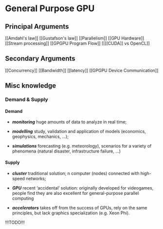 # General Purpose GPU
## Principal Arguments
[[Amdahl's law]]
[[Gustafson's law]]
[[Parallelism]]
[[GPU Hardware]]
[[Stream processing]]
[[GPGPU Program Flow]]
[[[[CUDA]] vs OpenCL]]
## Secondary Arguments
[[Concurrency]]
[[Bandwidth]]
[[latency]]
[[GPGPU Device Communication]]
## Misc knowledge
### Demand & Supply
#### Demand
- ***monitoring***
  huge amounts of data to analyze in real time;

- ***modelling***
  study, validation and application of models (economics, geophysics, mechanics, …);

- ***simulations***
  forecasting (e.g. meteorology), scenarios for a variety of phenomena (natural disaster, infrastructure failure, …)
#### Supply
- ***cluster***
  traditional solution; n computer (nodes) connected with high-speed networks;

- ***GPU***
  recent ‘accidental’ solution: originally developed for videogames, people find they are also excellent for general-purpose parallel computing

- ***accelerators***
  takes off from the success of GPUs, rely on the same principles, but lack graphics specialization (e.g. Xeon Phi).

!!!TODO!!!



